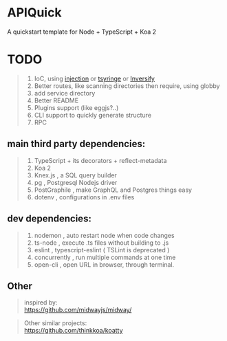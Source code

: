 #  APIQuick  
A quickstart template for Node + TypeScript + Koa 2  

# TODO  
> 1. IoC, using [injection](injection) or [tsyringe](https://github.com/microsoft/tsyringe) or [Inversify](https://github.com/inversify/InversifyJS)
> 1. Better routes, like scanning directories then require, using globby  
> 1. add service directory
> 1. Better README
> 1. Plugins support (like eggjs?..)
> 1. CLI support to quickly generate structure
> 1. RPC


## main third party dependencies:  
> 1. TypeScript + its decorators + reflect-metadata  
> 1. Koa 2
> 1. Knex.js , a SQL query builder
> 1. pg , Postgresql Nodejs driver
> 1. PostGraphile , make GraphQL and Postgres things easy
> 1. dotenv , configurations in .env files


## dev dependencies:  
> 1. nodemon , auto restart node when code changes
> 1. ts-node , execute .ts files without building to .js
> 1. eslint , typescript-eslint ( TSLint is deprecated )
> 1. concurrently , run multiple commands at one time
> 1. open-cli , open URL in browser, through terminal.  

## Other
> inspired by:  
https://github.com/midwayjs/midway/  

> Other similar projects:  
https://github.com/thinkkoa/koatty